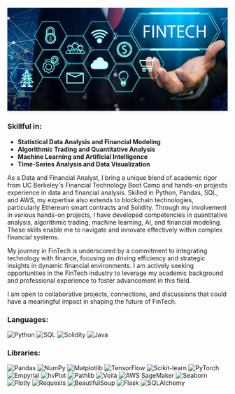 ![](images/fintech_cropped.png)

### Skillful in:
* **Statistical Data Analysis and Financial Modeling**
* **Algorithmic Trading and Quantitative Analysis**
* **Machine Learning and Artificial Intelligence**
* **Time-Series Analysis and Data Visualization**

As a Data and Financial Analyst, I bring a unique blend of academic rigor from UC Berkeley's Financial Technology Boot Camp and hands-on projects experience in data and financial analysis. Skilled in Python, Pandas, SQL, and AWS, my expertise also extends to blockchain technologies, particularly Ethereum smart contracts and Solidity. Through my involvement in various hands-on projects, I have developed competencies in quantitative analysis, algorithmic trading, machine learning, AI, and financial modeling. These skills enable me to navigate and innovate effectively within complex financial systems.

My journey in FinTech is underscored by a commitment to integrating technology with finance, focusing on driving efficiency and strategic insights in dynamic financial environments. I am actively seeking opportunities in the FinTech industry to leverage my academic background and professional experience to foster advancement in this field.

I am open to collaborative projects, connections, and discussions that could have a meaningful impact in shaping the future of FinTech.

### Languages:
![Python](https://img.shields.io/badge/Python-3776AB?style=for-the-badge&logo=python&logoColor=white)
![SQL](https://img.shields.io/badge/SQL-4479A1?style=for-the-badge&logo=MySQL&logoColor=white)
![Solidity](https://img.shields.io/badge/Solidity-363636?style=for-the-badge&logo=solidity&logoColor=white)
![Java](https://img.shields.io/badge/Java-ED8B00?style=for-the-badge&logo=java&logoColor=white)

### Libraries:
![Pandas](https://img.shields.io/badge/Pandas-150458?style=for-the-badge&logo=pandas)
![NumPy](https://img.shields.io/badge/NumPy-013243?style=for-the-badge&logo=numpy)
![Matplotlib](https://img.shields.io/badge/Matplotlib-263238?style=for-the-badge)
![TensorFlow](https://img.shields.io/badge/TensorFlow-FF6F00?style=for-the-badge&logo=TensorFlow)
![Scikit-learn](https://img.shields.io/badge/ScikitLearn-F7931E?style=for-the-badge&logo=scikit-learn)
![PyTorch](https://img.shields.io/badge/PyTorch-EE4C2C?style=for-the-badge&logo=pytorch)
![Empyrial](https://img.shields.io/badge/Empyrial-35495E?style=for-the-badge)
![hvPlot](https://img.shields.io/badge/hvPlot-FFFFFF?style=for-the-badge)
![Pathlib](https://img.shields.io/badge/Pathlib-35495E?style=for-the-badge)
![Voilà](https://img.shields.io/badge/Voil%C3%A0-55B4B0?style=for-the-badge)
![AWS SageMaker](https://img.shields.io/badge/AWS_SageMaker-FF9900?style=for-the-badge&logo=Amazon-AWS)
![Seaborn](https://img.shields.io/badge/Seaborn-3178C6?style=for-the-badge)
![Plotly](https://img.shields.io/badge/Plotly-3F4F75?style=for-the-badge&logo=plotly)
![Requests](https://img.shields.io/badge/Requests-3776AB?style=for-the-badge)
![BeautifulSoup](https://img.shields.io/badge/BeautifulSoup-3498DB?style=for-the-badge)
![Flask](https://img.shields.io/badge/Flask-000000?style=for-the-badge&logo=flask)
![SQLAlchemy](https://img.shields.io/badge/SQLAlchemy-CC2927?style=for-the-badge)
